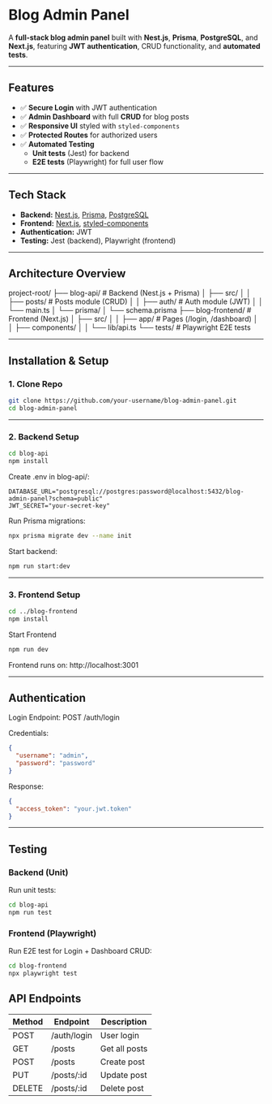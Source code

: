 # Blog Admin Panel

A **full-stack blog admin panel** built with **Nest.js**, **Prisma**, **PostgreSQL**, and **Next.js**, featuring **JWT authentication**, CRUD functionality, and **automated tests**.

---

## Features

- ✅ **Secure Login** with JWT authentication
- ✅ **Admin Dashboard** with full **CRUD** for blog posts
- ✅ **Responsive UI** styled with `styled-components`
- ✅ **Protected Routes** for authorized users
- ✅ **Automated Testing**
  - **Unit tests** (Jest) for backend
  - **E2E tests** (Playwright) for full user flow

---

## Tech Stack

- **Backend:** [Nest.js](https://nestjs.com/), [Prisma](https://www.prisma.io/), [PostgreSQL](https://www.postgresql.org/)
- **Frontend:** [Next.js](https://nextjs.org/), [styled-components](https://styled-components.com/)
- **Authentication:** JWT
- **Testing:** Jest (backend), Playwright (frontend)

---

## Architecture Overview

project-root/
├── blog-api/ # Backend (Nest.js + Prisma)
│ ├── src/
│ │ ├── posts/ # Posts module (CRUD)
│ │ ├── auth/ # Auth module (JWT)
│ │ └── main.ts
│ └── prisma/
│ └── schema.prisma
├── blog-frontend/ # Frontend (Next.js)
│ ├── src/
│ │ ├── app/ # Pages (/login, /dashboard)
│ │ ├── components/
│ │ └── lib/api.ts
└── tests/ # Playwright E2E tests

---

## Installation & Setup

### 1. Clone Repo

```bash
git clone https://github.com/your-username/blog-admin-panel.git
cd blog-admin-panel
```

---

### 2. Backend Setup

```bash
cd blog-api
npm install
```

Create .env in blog-api/:

```
DATABASE_URL="postgresql://postgres:password@localhost:5432/blog-admin-panel?schema=public"
JWT_SECRET="your-secret-key"
```

Run Prisma migrations:

```bash
npx prisma migrate dev --name init
```

Start backend:

```bash
npm run start:dev
```

---

### 3. Frontend Setup

```bash
cd ../blog-frontend
npm install
```

Start Frontend

```bash
npm run dev
```

Frontend runs on: http://localhost:3001

---

## Authentication

Login Endpoint: POST /auth/login

Credentials:

```json
{
  "username": "admin",
  "password": "password"
}
```

Response:

```json
{
  "access_token": "your.jwt.token"
}
```

---

## Testing

### Backend (Unit)

Run unit tests:

```bash
cd blog-api
npm run test
```

### Frontend (Playwright)

Run E2E test for Login + Dashboard CRUD:

```bash
cd blog-frontend
npx playwright test
```

## API Endpoints

| Method | Endpoint    | Description   |
| ------ | ----------- | ------------- |
| POST   | /auth/login | User login    |
| GET    | /posts      | Get all posts |
| POST   | /posts      | Create post   |
| PUT    | /posts/\:id | Update post   |
| DELETE | /posts/\:id | Delete post   |
